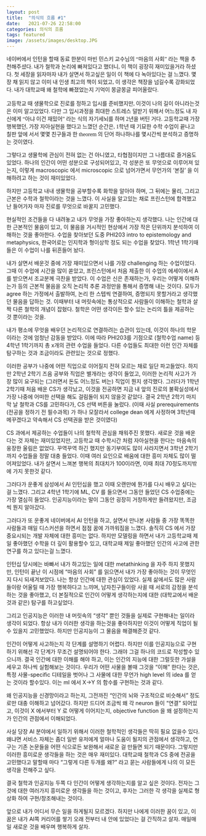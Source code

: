 ```yaml
---
layout: post
title:  "의식의 흐름 #1"
date:   2021-07-26 22:58:00
categories: 의식의 흐름
tags: featured
image: /assets/images/desktop.JPG
---
```


<span style="font-family:Noto Serif KR;">네이버에서 인턴을 할때 동료 한분이 마빈 민스키 교수님의 “마음의 사회” 라는 책을 추천해주셨다. 내가 철학과 논리에 빠져있다고 했더니, 이 책이 굉장히 재미있을거라 하셨다. 첫 세장을 읽자마자 내가 살면서 하고싶은 일이 이 책에 다 녹아있다는 걸 느꼈다. 몇장 채 읽지 않고 이미 내 인생 최고의 책이 되었고, 이 생각은 책장을 넘길수록 강화되었다. 내가 대학교때 왜 철학에 빠졌었는지 기억이 몽글몽글 피어올랐다.
<br/>
<br/>
고등학교 때 생물학으로 진로를 정하고 입시를 준비했지만, 이것이 나의 길이 아니라는것은 이미 알고있었다. 다만 그 입시과정을 최대한 스트레스 덜받기 위해서 어느정도 내 자신에게 “아냐 이건 재밌어” 라는 식의 자기세뇌를 하며 2년을 버틴 거다. 고등학교때 가장 행복했던, 가장 자아실현을 했다고 느꼈던 순간은, 1학년 때 기묘한 수학 수업이 끝나고 칠판 앞에 서서 몇몇 친구들과 한 theorem 의 단어 하나하나를 몇시간씩 분석하고 증명하는 것이였다.</span>

그렇다고 생물학에 관심이 전혀 없는 건 아니였고, 타협점이지만 그 나름대로 즐거움도 있었다. 하나의 인간이 어떤 성분으로 구성되어있고, 각 성분은 또 무엇으로 이루어져 있는지, 이렇게 macroscopic 에서 microscopic 으로 넘어가면서 무언가의 ‘본질’ 을 이해하려고 하는 것이 재미있었다.

하지만 고등학교 내내 생물학을 공부할수록 화학을 알아야 하며, 그 뒤에는 물리, 그리고 근본은 수학과 철학이라는 것을 느꼈다. 이 사실을 알고있는 채로 프린스턴에 합격했고 난 들어가자 마자 진로를 무엇으로 바꿀지 고민했다. 

현실적인 조건들을 다 내려놓고 내가 무엇을 가장 좋아하는지 생각했다. 나는 인간에 대한 근본적인 물음이 있고, 이 물음을 거시적인 현상에서 가장 작은 단위까지 분석하여 이해하는 것을 좋아한다. 수업을 찾아보던 도중 PHI203 intro to epistemology and metaphysics, 한국어로는 인지학과 형이상학 정도 되는 수업을 찾았다. 1학년 1학기때 들은 이 수업이 나를 뒤흔들어 놨다.

내가 살면서 배운것 중에 가장 재미있으면서 나를 가장 challenging 하는 수업이었다. 그때 이 수업에 시간을 많이 쏟았고, 프린스턴에서 처음 제출한 이 수업의 에세이에서 A를 받으면서 조교분께 극찬을 받았다. 이 수업은 신은 존재하는가, 우리는 어떻게 이해하는가 등의 근본적 물음을 오직 논리적 추론 과정만을 통해서 증명해 내는 것이다. 모두가 agree 하는 가정에서 출발하여, 논리 한 스텝씩 연결하여, 증명되지 못할거라고 생각했던 물음을 답하는 것. 이때부터 내 머릿속에는 통상적으로 사람들이 이해하는 철학과 살짝 다른 철학의 개념이 잡혔다. 철학은 어떤 생각이든 할수 있는 논리의 틀을 제공하는 것 뿐이라는 것을. 

내가 평소에 무엇을 배우던 논리적으로 연결하려는 습관이 있는데, 이것이 하나의 학문이라는 것에 엄청난 감동을 받았다. 이에 따라 PHI203를 기점으로 (철학수업 name) 등 4학년 1학기까지 총 x개의 관련 수업을 들었다. 다른 수업들도 최대한 이런 인간 자체를 탐구하는 것과 조금이라도 관련있는 것으로 정했다.

이러한 공부가 나중에 어떤 직업으로 이어질지 전혀 모르는 채로 일단 파고들었다. 하지만 2학년 2학기 즈음 공부와 직업은 별개라는 생각이 들었고, 이러한 논리적 사고가 가장 많이 요구되는 (그러면서 돈도 어느정도 버는) 직업이 뭔지 생각했다. 그러다가 1학년 2학기때 처음 배운 CS가 생각났고, 이것을 전공하면 지금 내 앞의 진로의 불확실성에서 가장 나중에 어떠한 선택을 해도 걸림돌이 되지 않을것 같았다. 결국 2학년 2학기 마지막 날 철학과 CS를 고민하다가, CS 선택 버튼을 눌렀다. (이때 사실 prerequirements (전공을 정하기 전 필수과목) 가 하나 모잘라서 college dean 에게 사정하며 3학년때 메꾸겠다고 약속해서 CS 선택권을 받은 것이였다)

CS 과에서 제공하는 수업들이 나의 철학적 관심을 채워주진 못했다. 새로운 것을 배운다는 것 자체는 재미있었지만, 고등학교 때 수학시간 처럼 자아실현을 한다는 마음속의 웅장한 울림은 없었다. 꾸역꾸역 하긴 했지만 동기부여도 많이 사라지면서 3학년 2학기 까지 수업들을 정말 대충 들었다. 이때 여러 요인으로 배움에 대한 흥미 자체도 많이 떨어져있었다. 내가 살면서 느껴본 행복의 최대치가 100이라면, 이때 최대 70정도까지밖에 가지 못한것 같다.

그러다가 운좋게 삼성에서 AI 인턴십을 했고 이때 오랜만에 뭔가를 다시 배우고 싶다는걸 느꼈다. 그리고 4학년 1학기에 ML, CV 를 들으면서 그동안 들었던 CS 수업중에는 가장 열심히 들었다. 인공지능이라는 말이 그동안 굉장히 거창하게만 들려왔지만, 조금씩 뭔지 알아갔다.

그러다가 또 운좋게 네이버에서 AI 인턴을 하고, 살면서 만나본 사람들 중 가장 똑똑한 사람들과 매일 디스커션을 하면서 점점 꿈에 가까워짐을 느꼈다. 솔직히 CS 에서 가장 중요시되는 개발 자체에 대한 흥미는 없다. 하지만 모델링을 하면서 내가 고등학교때 제일 좋아했던 수학을 더 깊이 활용할수 있고, 대학교때 제일 좋아했던 인간의 사고에 관한 연구를 하고 있다는걸 느꼈다. 

인턴십 당시에는 바빠서 내가 하고있는 일에 대한 metathinking 을 자주 하지 못했지만, 인턴이 끝난 이 시점에 “마음의 사회” 를 읽으면서 내가 가장 좋아하는 것이 무엇인지 다시 되새겨보았다. 나는 항상 인간에 대한 관심이 있었다. 실제 삶에서도 많은 사람들이랑 어울릴 때 가장 행복하다고 느끼며, 남자친구들이랑 사귈 때 서로의 감정을 분석하는 것을 좋아했고, 더 본질적으로 인간이 어떻게 생각하는지에 대한 (대학교에서 배운것과 같은) 탐구를 하고싶었다. 

그리고 인공지능은 이러한 내 머릿속의 “생각” 뿐인 것들을 실제로 구현해내는 일이라 생각이 되었다. 항상 내가 이러한 생각을 하는것을 좋아하지만 이것이 어떻게 직업이 될수 있을지 고민했었다. 하지만 인공지능이 그 물음을 해결해준것 같다. 

인간이 어떻게 사고하는지 각 단계를 설명하기 어렵다. 하지만 이를 인공지능으로 구현하기 위해선 각 단계가 무조건 설명되어야 한다. 그래야 그걸 하나의 코드로 작성할수 있으니까. 결국 인간에 대한 이해를 해야 하고, 이는 인간의 지능에 대한 그럴듯한 가설을 세우고 하나씩 실험해보는 것이다. 우리가 어떤 사물을 볼때 그것을 “이해” 한다는 것은, 특정 사물-specific 디테일을 벗어나 그 사물에 대한 무언가 high level 의 idea 를 얻는 것이라 할수있다. 이는 ml 에서 X->Y 의 함수를 구현하는 것과 같다.

왜 인공지능을 신경망이라고 하는지, 그전까진 “인간의 뇌와 구조적으로 비슷해서” 정도로만 대충 이해하고 넘어갔다. 하지만 드디어 조금씩 왜 각 neuron 들이 “연결” 되어있고, 이것이 X 에서부터 Y 로 어떻게 이어지는지, objective function 을 왜 설정하는지가 인간의 관점에서 이해되었다. 

사실 당장 AI 분야에서 일하기 위해서 이러한 철학적인 생각들은 딱히 필요 없을수 있다. 왜냐면 서비스 자체는 좀더 일반 유저에게 얼마나 도움이 될지의 관점에서 생각하고, 연구는 기존 논문들을 어떤 식으로든 보완해서 새로운 걸 만들면 되기 때문이다. 그렇지만 이러한 흥미로운 생각들을 하는 것은 매우 재미있다. 대학교때 철학과 CS 중에 전공을 고민했다고 말할때 마다 “그렇게 다른 두개를 왜?” 라고 묻는 사람들에게 나의 이 모든 생각을 전해주고 싶다. 

결국 철학과 인공지능 두쪽 다 인간이 어떻게 생각하는지를 알고 싶은 것이다. 전자는 그것에 대한 여러가지 흥미로운 생각들을 하는 것이고, 후자는 그러한 각 생각을 실제로 형상화 하여 구현/창조해내는 것이다.

앞으로 내가 어디서 무슨 일을 하게될지 모르겠다. 하지만 나에게 이러한 꿈이 있고, 이 꿈은 내가 AI쪽 커리어를 쌓기 오래 전부터 내 안에 있었다는 걸 간직하고 살자. 매일매일 새로운 것을 배우며 행복하게 살자.


[jekyll]:      http://jekyllrb.com
[jekyll-gh]:   https://github.com/jekyll/jekyll
[jekyll-help]: https://github.com/jekyll/jekyll-help
